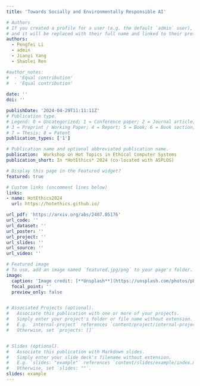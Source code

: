 ```yaml
---
title: 'Towards Socially and Environmentally Responsible AI'

# Authors
# If you created a profile for a user (e.g. the default `admin` user), write the username (folder name) here
# and it will be replaced with their full name and linked to their profile.
authors:
  - Pengfei Li
  - admin
  - Jianyi Yang
  - Shaolei Ren

#author_notes:
#  - 'Equal contribution'
#  - 'Equal contribution'
  
date: ''
doi: ''

publishDate: '2024-04-29T11:11:11Z'
# Publication type.
# Legend: 0 = Uncategorized; 1 = Conference paper; 2 = Journal article;
# 3 = Preprint / Working Paper; 4 = Report; 5 = Book; 6 = Book section;
# 7 = Thesis; 8 = Patent
publication_types: ['1']

# Publication name and optional abbreviated publication name.
publication:  Workshop on Hot Topics in Ethical Computer Systems
publication_short: In *HotEthics* 2024 (co-located with ASPLOS)

# Display this page in the Featured widget?
featured: true

# Custom links (uncomment lines below)
links:
- name: HotEthics2024
  url: https://hotethics.github.io/

url_pdf: 'https://arxiv.org/abs/2407.05176'
url_code: ''
url_dataset: ''
url_poster: ''
url_project: ''
url_slides: ''
url_source: ''
url_video: ''

# Featured image
# To use, add an image named `featured.jpg/png` to your page's folder.
image:
  caption: 'Image credit: [**Unsplash**](https://unsplash.com/photos/pLCdAaMFLTE)'
  focal_point: ''
  preview_only: false


# Associated Projects (optional).
#   Associate this publication with one or more of your projects.
#   Simply enter your project's folder or file name without extension.
#   E.g. `internal-project` references `content/project/internal-project/index.md`.
#   Otherwise, set `projects: []`


# Slides (optional).
#   Associate this publication with Markdown slides.
#   Simply enter your slide deck's filename without extension.
#   E.g. `slides: "example"` references `content/slides/example/index.md`.
#   Otherwise, set `slides: ""`.
slides: example
---
```


